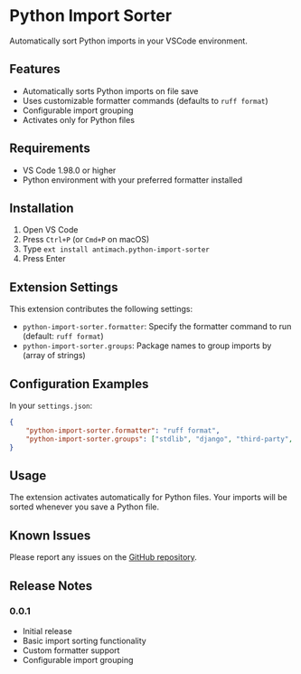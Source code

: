 # Python Import Sorter

Automatically sort Python imports in your VSCode environment.

## Features

-   Automatically sorts Python imports on file save
-   Uses customizable formatter commands (defaults to `ruff format`)
-   Configurable import grouping
-   Activates only for Python files

## Requirements

-   VS Code 1.98.0 or higher
-   Python environment with your preferred formatter installed

## Installation

1. Open VS Code
2. Press `Ctrl+P` (or `Cmd+P` on macOS)
3. Type `ext install antimach.python-import-sorter`
4. Press Enter

## Extension Settings

This extension contributes the following settings:

-   `python-import-sorter.formatter`: Specify the formatter command to run (default: `ruff format`)
-   `python-import-sorter.groups`: Package names to group imports by (array of strings)

## Configuration Examples

In your `settings.json`:

```json
{
    "python-import-sorter.formatter": "ruff format",
    "python-import-sorter.groups": ["stdlib", "django", "third-party", "first-party", "local"]
}
```

## Usage

The extension activates automatically for Python files. Your imports will be sorted whenever you save a Python file.

## Known Issues

Please report any issues on the [GitHub repository](https://github.com/AntiMach/python-import-sorter/issues).

## Release Notes

### 0.0.1

-   Initial release
-   Basic import sorting functionality
-   Custom formatter support
-   Configurable import grouping
